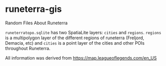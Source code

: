 # runeterra-gis
Random Files About Runeterra

`runeterratopo.sqlite` has two SpatiaLite layers: `cities` and `regions`. `regions` is a multipolygon layer of the different regions of runeterra (Freljord, Demacia, etc) and `cities` is a point layer of the cities and other POIs throughout Runeterra.

All information was derived from https://map.leagueoflegends.com/en_US
